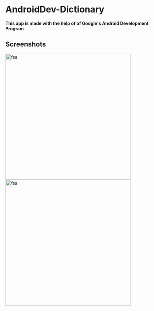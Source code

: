 # AndroidDev-Dictionary

**This app is made with the help of of Google's Android Development Program**

## Screenshots

<img src="" alt="fsa" height="400"/> <img src="" alt="fsa" height="400"/>
